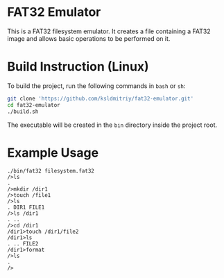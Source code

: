 # FAT32 Emulator
This is a FAT32 filesystem emulator. It creates a file containing a FAT32 image and allows basic operations to be performed on it.

# Build Instruction (Linux)
To build the project, run the following commands in `bash` or `sh`:

``` sh
git clone 'https://github.com/ksldmitriy/fat32-emulator.git'
cd fat32-emulator
./build.sh
```

The executable will be created in the `bin` directory inside the project root.

# Example Usage
```
./bin/fat32 filesystem.fat32
/>ls
.
/>mkdir /dir1
/>touch /file1
/>ls
. DIR1 FILE1
/>ls /dir1
. ..
/>cd /dir1
/dir1>touch /dir1/file2
/dir1>ls
. .. FILE2
/dir1>format
/>ls
.
/>
```
